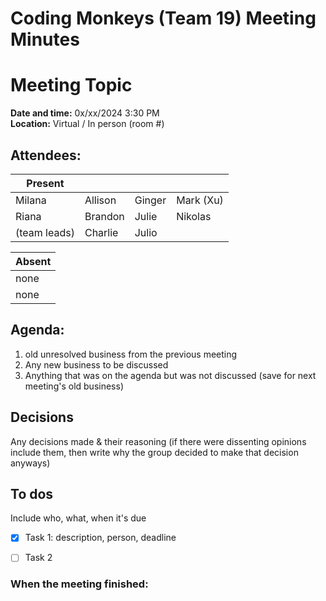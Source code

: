 # Coding Monkeys (Team 19) Meeting Minutes
# Meeting Topic

**Date and time:** 0x/xx/2024 3:30 PM  
**Location:** Virtual / In person (room #)

<!-- Note which members are present / absent -->
## Attendees:
| Present      |             |            |            |
| -----------  | ----------- |----------- |----------- |
| Milana       | Allison     | Ginger     | Mark (Xu)  |
| Riana        | Brandon     | Julie      | Nikolas    |
| (team leads) | Charlie     | Julio      |            |

<!--If no one is absent you can delete this, else move their names to the table -->
| Absent       |
| -----------  |
| none         |
| none         |


## Agenda:
1. old unresolved business from the previous meeting
2. Any new business to be discussed
3. Anything that was on the agenda but was not discussed (save for next meeting's old business)

## Decisions
Any decisions made & their reasoning (if there were dissenting opinions include them, then write why the group decided to make that decision anyways)

## To dos 
Include who, what, when it's due
- [x] Task 1: description, person, deadline
- [ ] Task 2


### When the meeting finished: 
